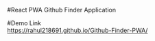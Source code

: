 #React PWA Github Finder Application

#Demo Link  
https://rahul218691.github.io/Github-Finder-PWA/
